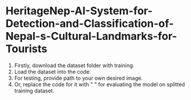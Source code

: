 # HeritageNep-AI-System-for-Detection-and-Classification-of-Nepal-s-Cultural-Landmarks-for-Tourists
1. Firstly, download the dataset folder with training.
2. Load the dataset into the code.
3. For testing, provide path to your own desired image.
4. Or, replace the code for it with " " for evaluating the model on splitted training dataset.
